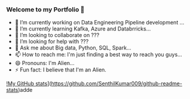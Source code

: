 ### Welcome to my Portfolio 👋


- 🔭 I’m currently working on Data Engineering Pipeline development ...
- 🌱 I’m currently learning Kafka, Azure and Databrricks...
- 👯 I’m looking to collaborate on ???
- 🤔 I’m looking for help with ???
- 💬 Ask me about Big data, Python, SQL, Spark...
- 📫 How to reach me: I'm just finding a best way to reach you guys...
- 😄 Pronouns: I'm Alien...
- ⚡ Fun fact: I believe that I'm an Alien.

[!My GitHub stats](https://github-readme-stats.vercel.app/api?username=SenthilKumar009)](https://github.com/SenthilKumar009/github-readme-stats)adde
